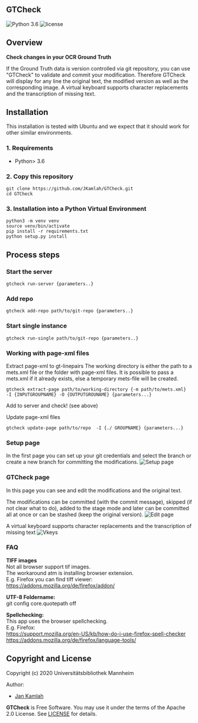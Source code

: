 GTCheck
--------
![Python 3.6](https://img.shields.io/badge/python-3.6-yellow.svg)
![license](https://img.shields.io/badge/license-Apache%20License%202.0-blue.svg)

## Overview
**Check changes in your OCR Ground Truth**

If the Ground Truth data is version controlled via git repository, you can use 
"GTCheck" to validate and commit your modification. 
Therefore GTCheck will display for any line the original text, the modified version as well as the
corresponding image. A virtual keyboard supports character replacements and the transcription of missing text.

## Installation

This installation is tested with Ubuntu and we expect that it should
work for other similar environments.

### 1. Requirements
- Python> 3.6

### 2. Copy this repository
```
git clone https://github.com/JKamlah/GTCheck.git
cd GTCheck
```

### 3. Installation into a Python Virtual Environment

    python3 -m venv venv
    source venv/bin/activate
    pip install -r requirements.txt
    python setup.py install

## Process steps

### Start the server

    gtcheck run-server {parameters..}

### Add repo 

    gtcheck add-repo path/to/git-repo {parameters..}

### Start single instance

    gtcheck run-single path/to/git-repo {parameters..}

### Working with page-xml files 
Extract page-xml to gt-linepairs
The working directory is either the path to a mets.xml file or the folder with page-xml files.
It is possible to pass a mets.xml if it already exists, else a temporary mets-file will be created.

    gtcheck extract-page path/to/working-directory {-m path/to/mets.xml}  -I {INPUTGROUPNAME} -O {OUTPUTGROUNAME} {parameters...}

Add to server and check! (see above)

Update page-xml files

    gtcheck update-page path/to/repo  -I {./ GROUPNAME} {parameters...}

### Setup page
In the first page you can set up your git credentials and select the branch or create a new branch for committing the modifications.
![Setup page](docs/images/setuppage.png?raw=true "Setup page")

### GTCheck page
In this page you can see and edit the modifications and the original text. 

The modifications can be committed (with the commit message), skipped (if not clear what to do), added to the stage mode and later can be committed all at once or can be stashed (keep the original version).
![Edit page](docs/images/gtedit.png?raw=true "Edit page")

A virtual keyboard supports character replacements and the transcription of missing text
![Vkeys](docs/images/vkeys.png?raw=true "Virtual keyboard")
 
### FAQ

**TIFF images**  
Not all browser support tif images.  
The workaround atm is installing browser extension.  
E.g. Firefox you can find tiff viewer:
https://addons.mozilla.org/de/firefox/addon/

**UTF-8 Foldername:**  
git config core.quotepath off

**Spellchecking:**   
This app uses the browser spellchecking.  
E.g. Firefox:  
https://support.mozilla.org/en-US/kb/how-do-i-use-firefox-spell-checker  
https://addons.mozilla.org/de/firefox/language-tools/  


Copyright and License
--------

Copyright (c) 2020 Universitätsbibliothek Mannheim

Author:
 * [Jan Kamlah](https://github.com/jkamlah)

**GTCheck** is Free Software. You may use it under the terms of the Apache 2.0 License.
See [LICENSE](./LICENSE) for details.
